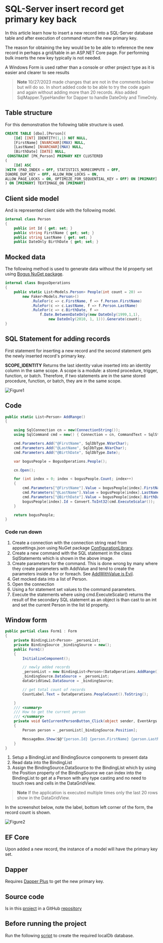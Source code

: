 ﻿# SQL-Server insert record get primary key back

In this article learn how to insert a new record into a SQL-Server database table and after execution of command return the new primary key.

The reason for obtaining the key would be to be able to reference the new record in perhaps a grid/table in an ASP.NET Core page. For performing bulk inserts the new key typically is not needed.

A Windows Form is used rather than a console or other project type as it is easier and clearer to see results

> **Note**
> 10/27/2023 made changes that are not in the comments below but will do so. In short added code to be able to try the code again and again without adding more than 20 records. Also added  SqlMapper.TypeHandler for Dapper to handle DateOnly and TimeOnly.

## Table structure

For this demonstration the following table structure is used.

```sql
CREATE TABLE [dbo].[Person](
	[Id] [INT] IDENTITY(1,1) NOT NULL,
	[FirstName] [NVARCHAR](MAX) NULL,
	[LastName] [NVARCHAR](MAX) NULL,
	[BirthDate] [DATE] NULL,
 CONSTRAINT [PK_Person] PRIMARY KEY CLUSTERED 
(
	[Id] ASC
)WITH (PAD_INDEX = OFF, STATISTICS_NORECOMPUTE = OFF, 
IGNORE_DUP_KEY = OFF, ALLOW_ROW_LOCKS = ON, 
ALLOW_PAGE_LOCKS = ON, OPTIMIZE_FOR_SEQUENTIAL_KEY = OFF) ON [PRIMARY]
) ON [PRIMARY] TEXTIMAGE_ON [PRIMARY]
```

## Client side model

And is represented client side with the following model.


```csharp
internal class Person
{
    public int Id { get; set; }
    public string FirstName { get; set; }
    public string LastName { get; set; }
    public DateOnly BirthDate { get; set; }
```

## Mocked data

The following method is used to generate data without the Id property set using [Bogus NuGet package](https://www.nuget.org/packages/Bogus/34.0.2?_src=template).

```csharp
internal class BogusOperations
{
    public static List<Models.Person> People(int count = 20) =>
        new Faker<Models.Person>()
            .RuleFor(c => c.FirstName, f => f.Person.FirstName)
            .RuleFor(c => c.LastName, f => f.Person.LastName)
            .RuleFor(c => c.BirthDate, f => 
                f.Date.BetweenDateOnly(new DateOnly(1999,1,1),
                    new DateOnly(2010, 1, 1))).Generate(count);
}
```

## SQL Statement for adding records

First statement for inserting a new record and the second statement gets the newly inserted record's primary key.

**SCOPE_IDENTITY** Returns the last identity value inserted into an identity column in the same scope. A scope is a module: a stored procedure, trigger, function, or batch. Therefore, if two statements are in the same stored procedure, function, or batch, they are in the same scope.

![Figure1](assets/Figure1.png)

## Code

```csharp
public static List<Person> AddRange()
{

    using SqlConnection cn = new(ConnectionString());
    using SqlCommand cmd = new() { Connection = cn, CommandText = SqlStatements.InsertPeople };

    cmd.Parameters.Add("@FirstName", SqlDbType.NVarChar);
    cmd.Parameters.Add("@LastName", SqlDbType.NVarChar);
    cmd.Parameters.Add("@BirthDate", SqlDbType.Date);

    var bogusPeople = BogusOperations.People();

    cn.Open();

    for (int index = 0; index < bogusPeople.Count; index++)
    {
        cmd.Parameters["@FirstName"].Value = bogusPeople[index].FirstName;
        cmd.Parameters["@LastName"].Value = bogusPeople[index].LastName;
        cmd.Parameters["@BirthDate"].Value = bogusPeople[index].BirthDate;
        bogusPeople[index].Id = Convert.ToInt32(cmd.ExecuteScalar());
    }

    return bogusPeople;
}
```

### Code run down

1. Create a connection with the connection string read from appsettings.json using NuGet package [ConfigurationLibrary](https://www.nuget.org/packages/ConfigurationLibrary/1.0.4?_src=template).
1. Create a new command with the SQL statement in the class SqlStatements which is shown in the above image.
1. Create parameters for the command. This is done wrong by many where they create parameters with AddValue and tend to create the parameters inside a for or foreach. See [AddWithValue is Evil](https://www.dbdelta.com/addwithvalue-is-evil/).
1. Get mocked data into a list of Person.
1. Open the connection
1. Using a for statement set values to the command parameters.
1. Execute the statements where using cmd.ExecuteScalar() returns the result of the secondary SQL statement as an object is than cast to an int and set the current Person in the list Id property.

## Window form

```csharp
public partial class Form1 : Form
{
    private BindingList<Person> _personList;
    private BindingSource _bindingSource = new();
    public Form1()
    {
        InitializeComponent();

        // newly added records
        _personList = new BindingList<Person>(DataOperations.AddRange());
        _bindingSource.DataSource = _personList;
        dataGridView1.DataSource = _bindingSource;

        // get total count of records
        CountLabel.Text = DataOperations.PeopleCount().ToString();

    }
    /// <summary>
    /// How to get the current person
    /// </summary>
    private void GetCurrentPersonButton_Click(object sender, EventArgs e)
    {
        Person person = _personList[_bindingSource.Position];

        MessageBox.Show($@"{person.Id} {person.FirstName} {person.LastName} {person.BirthDate}");
    }
}
```

1. Setup a BindingList and BindingSource components to present data
1. Read data into the BindingList
1. Assign the BindingSource.DataSource to the BindingList which by using the Position property of the BindingSource we can index into the BindingList to get at a Person with any type casting and no need to touch rows and cells in the DataGridView.

> **Note**
> If the application is executed multiple times only the last 20 rows show in the DataGridView.

In the screenshot below, note the label, bottom left corner of the form, the record count is shown.

![Figure2](assets/figure2.png)

## EF Core

Upon added a new record, the instance of a model will have the primary key set.

## Dapper

Requires [Dapper Plus](https://dapper-plus.net/) to get the new primary key.

## Source code

Is in this [project](https://github.com/karenpayneoregon/sql-basics/tree/master/InsertNewRecordApp) in a GitHub [repository](https://github.com/karenpayneoregon/sql-basics)

## Before running the project

Run the following [script](https://github.com/karenpayneoregon/sql-basics/blob/master/InsertNewRecordApp/Scripts/databaseCreateScript.sql) to create the required localDb database.